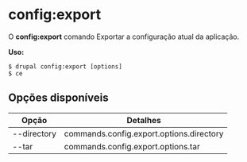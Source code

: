 # config:export
O **config:export** comando Exportar a configuração atual da aplicação.

**Uso:**
```
$ drupal config:export [options] 
$ ce  
```

## Opções disponíveis
Opção | Detalhes
-------|-------------
--directory | commands.config.export.options.directory
--tar | commands.config.export.options.tar
